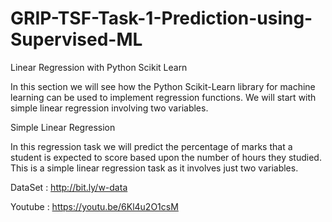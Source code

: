 # GRIP-TSF-Task-1-Prediction-using-Supervised-ML


Linear Regression with Python Scikit Learn

In this section we will see how the Python Scikit-Learn library for machine learning can be used to implement regression functions. We will start with simple linear regression involving two variables.

Simple Linear Regression

In this regression task we will predict the percentage of marks that a student is expected to score based upon the number of hours they studied. This is a simple linear regression task as it involves just two variables.

DataSet : http://bit.ly/w-data

Youtube : https://youtu.be/6Kl4u2O1csM
